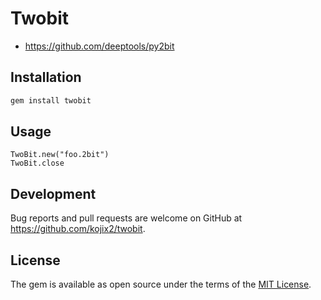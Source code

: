 # Twobit

* https://github.com/deeptools/py2bit

## Installation

```sh
gem install twobit
```

## Usage

```
TwoBit.new("foo.2bit")
TwoBit.close
```

## Development

Bug reports and pull requests are welcome on GitHub at https://github.com/kojix2/twobit.

## License

The gem is available as open source under the terms of the [MIT License](https://opensource.org/licenses/MIT).
